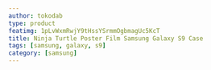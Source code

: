 ```yaml
---
author: tokodab
type: product
featimg: 1pLvWxmRwjY9tHssYSrmmOgbmagUc5KcT
title: Ninja Turtle Poster Film Samsung Galaxy S9 Case
tags: [samsung, galaxy, s9]
category: [samsung]
---
```

